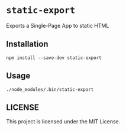 # `static-export`

Exports a Single-Page App to static HTML

## Installation

```
npm install --save-dev static-export
```

## Usage

```
./node_modules/.bin/static-export
```

## LICENSE

This project is licensed under the MIT License.
